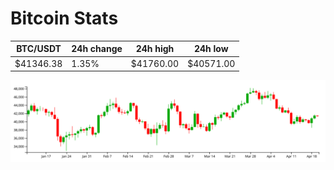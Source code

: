 # Bitcoin Stats

BTC/USDT|24h change|24h high|24h low|
|---|---|---|---|
|$41346.38|1.35%|$41760.00|$40571.00|

<img src="./chart.svg">
